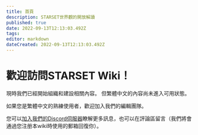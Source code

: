 ```yaml
---
title: 首頁
description: STARSET世界觀的開放解讀
published: true
date: 2022-09-13T12:13:03.492Z
tags: 
editor: markdown
dateCreated: 2022-09-13T12:13:03.492Z
---
```


# 歡迎訪問STARSET Wiki！

現時我們已經開始組織和建設相關內容。 但繁體中文的內容尚未進入可用狀態。

如果您是繁體中文的熟練使用者，歡迎加入我們的編輯團隊。 

您可以[加入我們的Discord伺服器](https://discord.gg/zhEqePWneb)瞭解更多訊息，也可以在評論區留言（我們將會通過您注册本wiki時使用的郵箱回復你）。